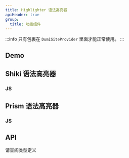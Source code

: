 ```yaml
---
title: Highlighter 语法高亮器
apiHeader: true
group:
  title: 功能组件
---
```


:::info
只有包裹在 `DumiSiteProvider` 里面才能正常使用。
:::

## Demo

## Shiki 语法高亮器

### JS

<code src="./demos/Highlighter/Shiki"></code>

## Prism 语法高亮器

### JS

<code src="./demos/Highlighter/Prism"></code>

## API

请查阅类型定义
